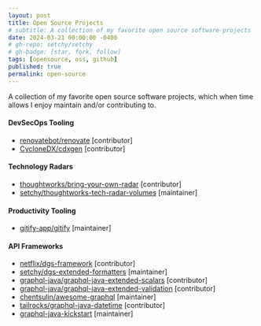```yaml
---
layout: post
title: Open Source Projects
# subtitle: A collection of my favorite open source software projects
date: 2024-03-21 00:00:00 -0400
# gh-repo: setchy/setchy
# gh-badge: [star, fork, follow]
tags: [opensource, oss, github]
published: true
permalink: open-source
---
```


A collection of my favorite open source software projects, which when time allows I enjoy maintain and/or contributing to.

#### DevSecOps Tooling

- <span id="github-icon">[renovatebot/renovate](https://github.com/renovatebot/renovate) [contributor]
- <span id="github-icon">[CycloneDX/cdxgen](https://github.com/CycloneDX/cdxgen) [contributor]

#### Technology Radars

- <span id="github-icon">[thoughtworks/bring-your-own-radar](https://github.com/thoughtworks/build-your-own-radar) [contributor]
- <span id="github-icon">[setchy/thoughtworks-tech-radar-volumes](https://github.com/setchy/thoughtworks-tech-radar-volumes) [maintainer]

#### Productivity Tooling

- <span id="github-icon">[gitify-app/gitify](https://github.com//gitify-app/gitify) [maintainer]

#### API Frameworks

- <span id="github-icon">[netflix/dgs-framework](https://github.com/Netflix/dgs-framework) [contributor]
- <span id="github-icon">[setchy/dgs-extended-formatters](https://github.com/setchy/dgs-extended-formatters) [maintainer]
- <span id="github-icon">[graphql-java/graphql-java-extended-scalars](https://github.com/graphql-java/graphql-java-extended-scalars) [contributor]
- <span id="github-icon">[graphql-java/graphql-java-extended-validation](https://github.com/graphql-java/graphql-java-extended-scalars) [contributor]
- <span id="github-icon">[chentsulin/awesome-graphql](https://github.com/chentsulin/awesome-graphql) [maintainer]
- <span id="github-icon">[tailrocks/graphql-java-datetime](https://github.com/tailrocks/graphql-java-datetime) [contributor]
- <span id="github-icon">[graphql-java-kickstart](https://github.com/graphql-java-kickstart) [maintainer]
